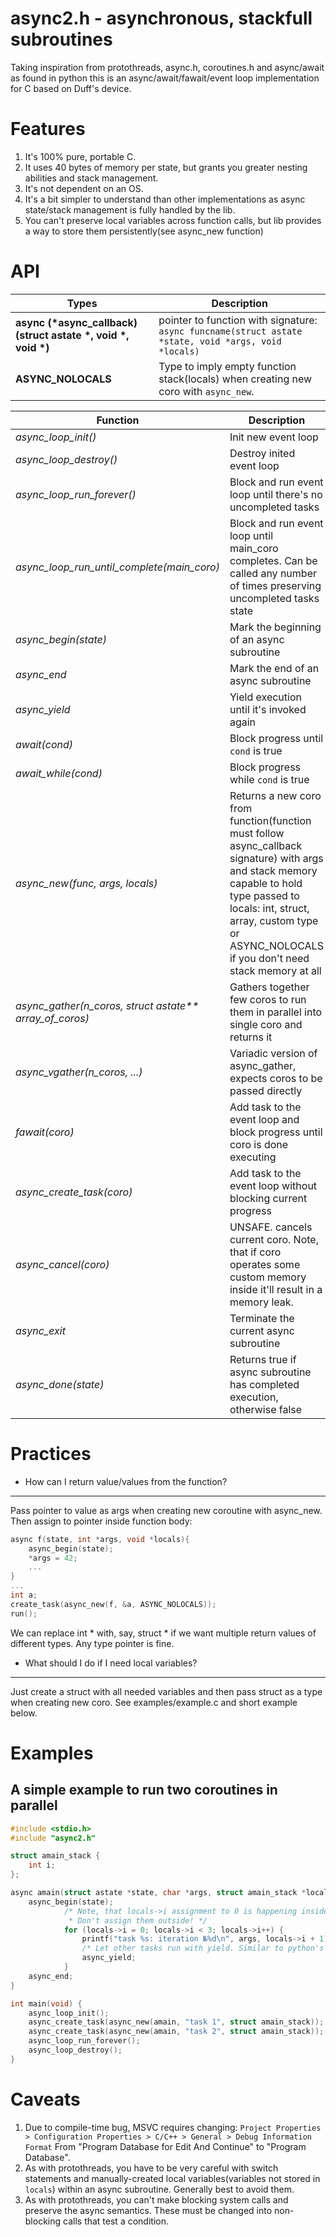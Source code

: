 # async2.h - asynchronous, stackfull subroutines

Taking inspiration from protothreads, async.h, coroutines.h and async/await as found in python 
this is an async/await/fawait/event loop implementation for C based on Duff's device.

# Features

1. It's 100% pure, portable C.
2. It uses 40 bytes of memory per state, but grants you greater nesting abilities and stack management.
3. It's not dependent on an OS.
4. It's a bit simpler to understand than other implementations as async state/stack management is fully handled by the lib.
5. You can't preserve local variables across function calls, but lib provides a way to store them persistently(see async_new function)

# API

Types|Description
-----|-------
__async (\*async_callback)(struct astate \*, void \*, void \*)__| pointer to function with signature: `async funcname(struct astate *state, void *args, void *locals)`
__ASYNC\_NOLOCALS__|Type to imply empty function stack(locals) when creating new coro with `async_new`.

Function|Description
--------|-----------
*async_loop_init()*|Init new event loop
*async_loop_destroy()*|Destroy inited event loop
*async_loop_run_forever()*|Block and run event loop until there's no uncompleted tasks
*async_loop_run_until_complete(main_coro)*|Block and run event loop until main_coro completes. Can be called any number of times preserving uncompleted tasks state
*async_begin(state)*|Mark the beginning of an async subroutine
*async_end*|Mark the end of an async subroutine
*async_yield*|Yield execution until it's invoked again
*await(cond)*|Block progress until `cond` is true
*await_while(cond)*|Block progress while `cond` is true
*async_new(func, args, locals)*|Returns a new coro from function(function must follow async_callback signature) with args and stack memory capable to hold type passed to locals: int, struct, array, custom type or ASYNC_NOLOCALS if you don't need stack memory at all
*async_gather(n_coros, struct astate\*\* array_of_coros)*|Gathers together few coros to run them in parallel into single coro and returns it
*async_vgather(n_coros, ...)*|Variadic version of async_gather, expects coros to be passed directly
*fawait(coro)*|Add task to the event loop and block progress until coro is done executing
*async_create_task(coro)*|Add task to the event loop without blocking current progress
*async_cancel(coro)*|UNSAFE. cancels current coro. Note, that if coro operates some custom memory inside it'll result in a memory leak.
*async_exit*|Terminate the current async subroutine
*async_done(state)*|Returns true if async subroutine has completed execution, otherwise false

# Practices 
- How can I return value/values from the function?
---
Pass pointer to value as args when creating new coroutine with async_new. Then assign to pointer inside function body:
```C
async f(state, int *args, void *locals){
    async_begin(state);
    *args = 42;
    ...
}
...
int a;
create_task(async_new(f, &a, ASYNC_NOLOCALS));
run();
```

We can replace int * with, say, struct * if we want multiple return values of different types. Any type pointer is fine.

- What should I do if I need local variables?
---
Just create a struct with all needed variables and then pass struct as a type when creating new coro. See examples/example.c and short example below.


# Examples
## A simple example to run two coroutines in parallel
```C
#include <stdio.h>
#include "async2.h"

struct amain_stack {
    int i;
};

async amain(struct astate *state, char *args, struct amain_stack *locals) {
    async_begin(state);
            /* Note, that locals->i assignment to 0 is happening inside async_begin block. 
             * Don't assign them outside! */
            for (locals->i = 0; locals->i < 3; locals->i++) {
                printf("task %s: iteration №%d\n", args, locals->i + 1);
                /* Let other tasks run with yield. Similar to python's await asyncio.sleep(0) usage. */
                async_yield;
            }
    async_end;
}

int main(void) {
    async_loop_init();
    async_create_task(async_new(amain, "task 1", struct amain_stack)); /* Allocate enough memory to hold locals of type struct amain_stack */
    async_create_task(async_new(amain, "task 2", struct amain_stack));
    async_loop_run_forever();
    async_loop_destroy();
}
```

# Caveats

1. Due to compile-time bug, MSVC requires changing:
    `Project Properties > Configuration Properties > C/C++ > General > Debug Information Format`
   From "Program Database for Edit And Continue" to "Program Database".
2. As with protothreads, you have to be very careful with switch
   statements and manually-created local variables(variables not stored in `locals`) within an async subroutine. Generally best to avoid them.
3. As with protothreads, you can't make blocking system calls and preserve
   the async semantics. These must be changed into non-blocking calls that
   test a condition.
